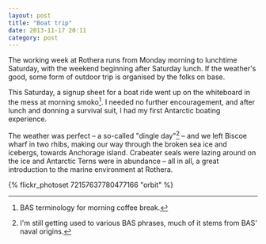 ```yaml
---
layout: post
title: "Boat trip"
date: 2013-11-17 20:11
category: post
---
```


The working week at Rothera runs from Monday morning to lunchtime Saturday, with the weekend beginning after Saturday lunch. If the weather's good, some form of outdoor trip is organised by the folks on base.

This Saturday, a signup sheet for a boat ride went up on the whiteboard in the mess at morning smoko[^1]. I needed no further encouragement, and after lunch and donning a survival suit, I had my first Antarctic boating experience.

The weather was perfect – a so-called "dingle day"[^2] – and we left Biscoe wharf in two rhibs, making our way through the broken sea ice and icebergs, towards Anchorage island. Crabeater seals were lazing around on the ice and Antarctic Terns were in abundance – all in all, a great introduction to the marine environment at Rothera.

{% flickr_photoset 72157637780477166 "orbit" %}

[^1]: BAS terminology for morning coffee break.
[^2]: I'm still getting used to various BAS phrases, much of it stems from BAS' naval origins.